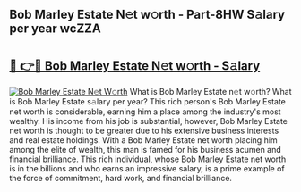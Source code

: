 ## Bob Marley Estate N𝚎t w𝚘rth - Part-8HW S𝚊lary per year wcZZA

# <h2><a href="http://gc468b.nevu.top/?p=Bob+Marley+Estate">🔗 👉🔴 Bob Marley Estate N𝚎t w𝚘rth - S𝚊lary</a></h2>

[![Bob Marley Estate N𝚎t W𝚘rth](https://i.imgur.com/Oavwk0R.jpeg)](http://gc468b.nevu.top/?p=Bob+Marley+Estate)
What is Bob Marley Estate n𝚎t w𝚘rth? What is Bob Marley Estate s𝚊lary per year?
This rich person's Bob Marley Estate net worth is considerable, earning him a place among the industry's most wealthy. His income from his job is substantial, however, Bob Marley Estate net worth is thought to be greater due to his extensive business interests and real estate holdings. With a Bob Marley Estate net worth placing him among the elite of wealth, this man is famed for his business acumen and financial brilliance. This rich individual, whose Bob Marley Estate net worth is in the billions and who earns an impressive salary, is a prime example of the force of commitment, hard work, and financial brilliance.
